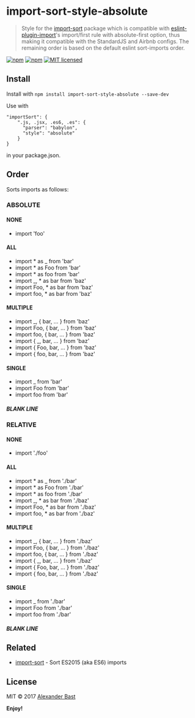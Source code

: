 # import-sort-style-absolute

> Style for the [import-sort](https://github.com/renke/import-sort) package which is compatible with [eslint-plugin-import](https://github.com/benmosher/eslint-plugin-import)'s import/first rule with absolute-first option, thus making it compatible with the StandardJS and Airbnb configs. The remaining order is based on the default eslint sort-imports order.

[![npm](https://img.shields.io/npm/v/import-sort-style-absolute.svg)](https://www.npmjs.com/package/import-sort-style-absolute) [![npm](https://img.shields.io/npm/dt/import-sort-style-absolute.svg)](https://www.npmjs.com/package/import-sort-style-absolute) [![MIT licensed](https://img.shields.io/npm/l/import-sort-style-absolute.svg)](https://raw.githubusercontent.com/alexanderbast/import-sort-style-absolute/master/LICENSE)

## Install

Install with `npm install import-sort-style-absolute --save-dev`

Use with

    "importSort": {
        ".js, .jsx, .es6, .es": {
          "parser": "babylon",
          "style": "absolute"
        }
    }

in your package.json.

## Order

Sorts imports as follows:

### ABSOLUTE

#### NONE

- import 'foo'

#### ALL

- import * as _ from 'bar'
- import * as Foo from 'bar'
- import * as foo from 'bar'
- import _, * as bar from 'baz'
- import Foo, * as bar from 'baz'
- import foo, * as bar from 'baz'

#### MULTIPLE

- import _, { bar, … } from 'baz'
- import Foo, { bar, … } from 'baz'
- import foo, { bar, … } from 'baz'
- import { _, bar, … } from 'baz'
- import { Foo, bar, … } from 'baz'
- import { foo, bar, … } from 'baz'

#### SINGLE

- import _ from 'bar'
- import Foo from 'bar'
- import foo from 'bar'

##### BLANK LINE

### RELATIVE

#### NONE

- import './foo'

#### ALL

- import * as _ from './bar'
- import * as Foo from './bar'
- import * as foo from './bar'
- import _, * as bar from './baz'
- import Foo, * as bar from './baz'
- import foo, * as bar from './baz'

#### MULTIPLE

- import _, { bar, … } from './baz'
- import Foo, { bar, … } from './baz'
- import foo, { bar, … } from './baz'
- import { _, bar, … } from './baz'
- import { Foo, bar, … } from './baz'
- import { foo, bar, … } from './baz'

#### SINGLE

- import _ from './bar'
- import Foo from './bar'
- import foo from './bar'

##### BLANK LINE

## Related

- [import-sort](https://github.com/renke/import-sort) - Sort ES2015 (aka ES6) imports

## License

MIT © 2017 [Alexander Bast](https://github.com/alexanderbast)

**Enjoy!**
